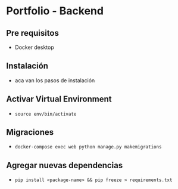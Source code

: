# Portfolio - Backend

## Pre requisitos
- Docker desktop

## Instalación
- aca van los pasos de instalación

## Activar Virtual Environment
- `source env/bin/activate`

## Migraciones
- `docker-compose exec web python manage.py makemigrations`

## Agregar nuevas dependencias
- `pip install <package-name> && pip freeze > requirements.txt`
